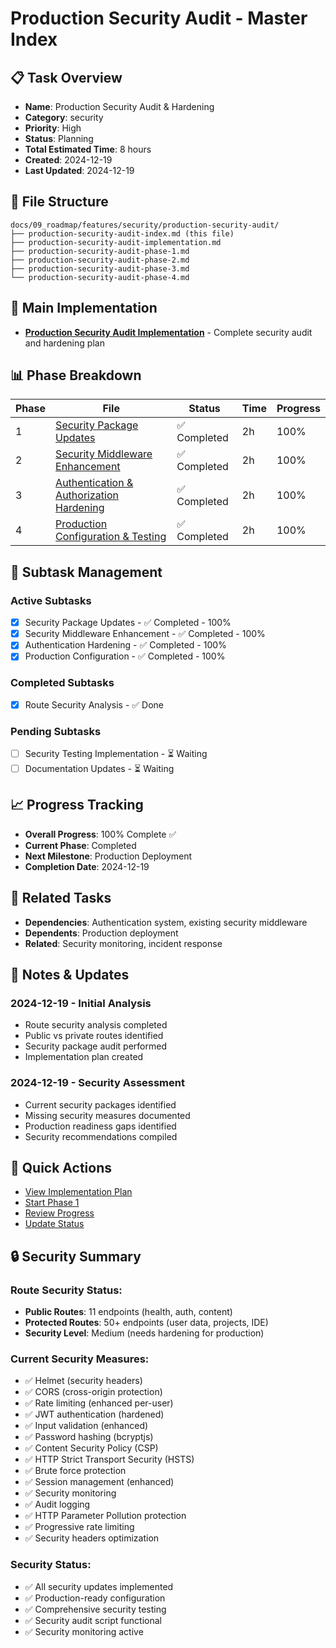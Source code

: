 # Production Security Audit - Master Index

## 📋 Task Overview
- **Name**: Production Security Audit & Hardening
- **Category**: security
- **Priority**: High
- **Status**: Planning
- **Total Estimated Time**: 8 hours
- **Created**: 2024-12-19
- **Last Updated**: 2024-12-19

## 📁 File Structure
```
docs/09_roadmap/features/security/production-security-audit/
├── production-security-audit-index.md (this file)
├── production-security-audit-implementation.md
├── production-security-audit-phase-1.md
├── production-security-audit-phase-2.md
├── production-security-audit-phase-3.md
└── production-security-audit-phase-4.md
```

## 🎯 Main Implementation
- **[Production Security Audit Implementation](./production-security-audit-implementation.md)** - Complete security audit and hardening plan

## 📊 Phase Breakdown
| Phase | File | Status | Time | Progress |
|-------|------|--------|------|----------|
| 1 | [Security Package Updates](./production-security-audit-phase-1.md) | ✅ Completed | 2h | 100% |
| 2 | [Security Middleware Enhancement](./production-security-audit-phase-2.md) | ✅ Completed | 2h | 100% |
| 3 | [Authentication & Authorization Hardening](./production-security-audit-phase-3.md) | ✅ Completed | 2h | 100% |
| 4 | [Production Configuration & Testing](./production-security-audit-phase-4.md) | ✅ Completed | 2h | 100% |

## 🔄 Subtask Management
### Active Subtasks
- [x] Security Package Updates - ✅ Completed - 100%
- [x] Security Middleware Enhancement - ✅ Completed - 100%
- [x] Authentication Hardening - ✅ Completed - 100%
- [x] Production Configuration - ✅ Completed - 100%

### Completed Subtasks
- [x] Route Security Analysis - ✅ Done

### Pending Subtasks
- [ ] Security Testing Implementation - ⏳ Waiting
- [ ] Documentation Updates - ⏳ Waiting

## 📈 Progress Tracking
- **Overall Progress**: 100% Complete ✅
- **Current Phase**: Completed
- **Next Milestone**: Production Deployment
- **Completion Date**: 2024-12-19

## 🔗 Related Tasks
- **Dependencies**: Authentication system, existing security middleware
- **Dependents**: Production deployment
- **Related**: Security monitoring, incident response

## 📝 Notes & Updates
### 2024-12-19 - Initial Analysis
- Route security analysis completed
- Public vs private routes identified
- Security package audit performed
- Implementation plan created

### 2024-12-19 - Security Assessment
- Current security packages identified
- Missing security measures documented
- Production readiness gaps identified
- Security recommendations compiled

## 🚀 Quick Actions
- [View Implementation Plan](./production-security-audit-implementation.md)
- [Start Phase 1](./production-security-audit-phase-1.md)
- [Review Progress](#progress-tracking)
- [Update Status](#notes--updates)

## 🔒 Security Summary

### Route Security Status:
- **Public Routes**: 11 endpoints (health, auth, content)
- **Protected Routes**: 50+ endpoints (user data, projects, IDE)
- **Security Level**: Medium (needs hardening for production)

### Current Security Measures:
- ✅ Helmet (security headers)
- ✅ CORS (cross-origin protection)
- ✅ Rate limiting (enhanced per-user)
- ✅ JWT authentication (hardened)
- ✅ Input validation (enhanced)
- ✅ Password hashing (bcryptjs)
- ✅ Content Security Policy (CSP)
- ✅ HTTP Strict Transport Security (HSTS)
- ✅ Brute force protection
- ✅ Session management (enhanced)
- ✅ Security monitoring
- ✅ Audit logging
- ✅ HTTP Parameter Pollution protection
- ✅ Progressive rate limiting
- ✅ Security headers optimization

### Security Status:
- ✅ All security updates implemented
- ✅ Production-ready configuration
- ✅ Comprehensive security testing
- ✅ Security audit script functional
- ✅ Security monitoring active 